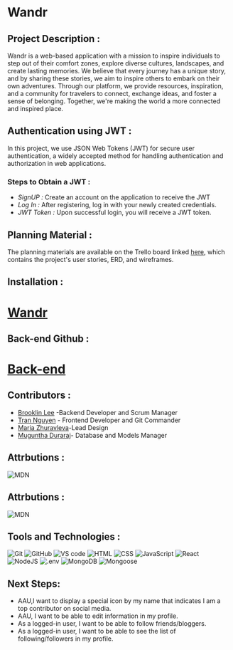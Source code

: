 # Wandr
## Project Description :
Wandr is a web-based application with a mission to inspire individuals to step out of their comfort zones, explore diverse cultures, landscapes, and create lasting memories. We believe that every journey has a unique story, and by sharing these stories, we aim to inspire others to embark on their own adventures. Through our platform, we provide resources, inspiration, and a community for travelers to connect, exchange ideas, and foster a sense of belonging. Together, we're making the world a more connected and inspired place.
## Authentication using JWT :
In this project, we use JSON Web Tokens (JWT) for secure user authentication, a widely accepted method for handling authentication and authorization in web applications.
### Steps to Obtain a JWT :
- *SignUP :* Create an account on the application to receive the JWT
- *Log In :* After registering, log in with your newly created credentials.
- *JWT Token :* Upon successful login, you will receive a JWT token.
## Planning Material :
The planning materials are available on the Trello board linked [here](https://trello.com/b/CDqA4iHA/wandr), which contains the project's user stories, ERD, and wireframes.
## Installation : 
# [Wandr](http://localhost:5175/about)
## Back-end Github :
# [Back-end](https://github.com/kalyntn97/wandr-back-end)
## Contributors :
- [Brooklin Lee](https://github.com/brooklinlee) -Backend Developer and Scrum Manager
- [Tran Nguyen](https://github.com/kalyntn97) - Frontend Developer and Git Commander
- [Maria Zhuravleva](https://github.com/maria-zhuravleva)-Lead Design
- [Muguntha Duraraj](https://github.com/Muguntha96)- Database and Models Manager

## Attrbutions :
![MDN](https://img.shields.io/badge/MDN%20Web%20Docs-000000.svg?style=for-the-badge&logo=MDN-Web-Docs&logoColor=white)
## Attrbutions :
![MDN](https://img.shields.io/badge/MDN%20Web%20Docs-000000.svg?style=for-the-badge&logo=MDN-Web-Docs&logoColor=white)
## Tools and Technologies :
![Git](https://img.shields.io/badge/Git-F05032.svg?style=for-the-badge&logo=Git&logoColor=white)
![GitHub](https://img.shields.io/badge/GitHub-181717.svg?style=for-the-badge&logo=GitHub&logoColor=white)
![VS code](https://img.shields.io/badge/Visual%20Studio%20Code-007ACC.svg?style=for-the-badge&logo=Visual-Studio-Code&logoColor=white)
![HTML](https://img.shields.io/badge/HTML5-E34F26.svg?style=for-the-badge&logo=HTML5&logoColor=white)
![CSS](https://img.shields.io/badge/CSS3-1572B6.svg?style=for-the-badge&logo=CSS3&logoColor=white)
![JavaScript](https://img.shields.io/badge/JavaScript-F7DF1E.svg?style=for-the-badge&logo=JavaScript&logoColor=black)
![React](https://img.shields.io/badge/React-61DAFB.svg?style=for-the-badge&logo=React&logoColor=black)
![NodeJS](https://img.shields.io/badge/Node.js-339933.svg?style=for-the-badge&logo=nodedotjs&logoColor=white)
![.env](https://img.shields.io/badge/.ENV-ECD53F.svg?style=for-the-badge&logo=dotenv&logoColor=black)
![MongoDB](https://img.shields.io/badge/MongoDB-47A248.svg?style=for-the-badge&logo=MongoDB&logoColor=white)
![Mongoose](https://img.shields.io/badge/Mongoose-880000.svg?style=for-the-badge&logo=Mongoose&logoColor=white)
## Next Steps:
- AAU,I want to display a special icon by my name that indicates I am a top contributor on social media.
- AAU, I want to be able to edit information in my profile.
- As a logged-in user, I want to be able to follow friends/bloggers.
- As a logged-in user, I want to be able to see the list of following/followers in my profile.


